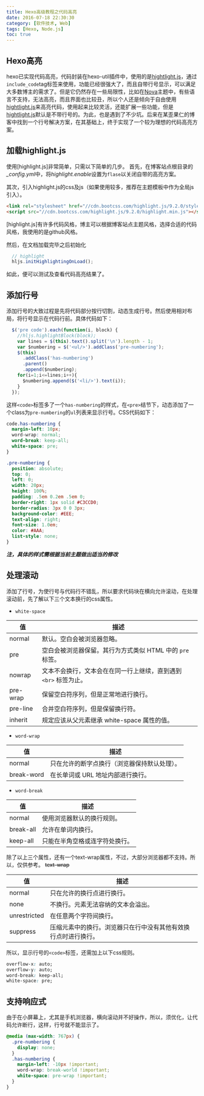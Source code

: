 ```yaml
---
title: Hexo高级教程之代码高亮
date: 2016-07-18 22:30:30
category: [软件技术, Web]
tags: [Hexo, Node.js]
toc: true
---
```


<style>
.nowrap {
    word-wrap: normal;
    word-break: keep-all;
    white-space: pre;
}
</style>

## Hexo高亮

hexo已实现代码高亮，代码封装在hexo-util插件中，使用的是[hightlight.js]，通过`include_code`tag标签来使用，功能已经很强大了，而且自带行号显示，可以满足大多数博主的需求了。但是它仍然存在一些局限性，比如在[Nova]主题中，有些语言不支持，无法高亮，而且界面也比较丑，所以个人还是倾向于自由使用[hightlight.js]来高亮代码，使用起来比较灵活，还能扩展一些功能，但是[hightlight.js]默认是不带行号的。为此，也是遇到了不少坑。后来在某歪果仁的博客中找到一个行号解决方案，在其基础上，终于实现了一个较为理想的代码高亮方案。

## 加载highlight.js
使用[highlight.js]非常简单，只需以下简单的几步。
首先，在博客站点根目录的<var>_config.yml</var>中，将<var>highlight.enable</var>设置为<code>flase</code>以关闭自带的高亮方案。

其次，引入highlight.js的css及js（如果使用较多，推荐在主题模板中作为全局js引入）。
``` html
<link rel="stylesheet" href="//cdn.bootcss.com/highlight.js/9.2.0/styles/github.min.css">
<script src="//cdn.bootcss.com/highlight.js/9.2.0/highlight.min.js"></script>
```
[highlight.js]有许多代码风格，博主可以根据博客站点主题风格，选择合适的代码风格，我使用的是github风格。

然后，在文档加载完毕之后初始化
``` js 
  // highlight
  hljs.initHighlightingOnLoad();
```

如此，便可以测试及查看代码高亮结果了。

## 添加行号
添加行号的大致过程是先将代码部分按行切割，动态生成行号。然后使用相对布局，将行号显示在代码行前。具体代码如下：

```js
  $('pre code').each(function(i, block) {
    //hljs.highlightBlock(block);
    var lines = $(this).text().split('\n').length - 1;
    var $numbering = $('<ul/>').addClass('pre-numbering');
    $(this)
      .addClass('has-numbering')
      .parent()
      .append($numbering);
    for(i=1;i<=lines;i++){
      $numbering.append($('<li/>').text(i));
    }
  });
```

这样`<code>`标签多了一个`has-numbering`的样式，在`<pre>`结节下，动态添加了一个class为`pre-numbering`的`ul`列表来显示行号。CSS代码如下：
```css
code.has-numbering {
  margin-left: 10px;
  word-wrap: normal;
  word-break: keep-all;
  white-space: pre;
}

.pre-numbering {
  position: absolute;
  top: 0;
  left: 0;
  width: 20px;
  height: 100%;
  padding: .5em 0.2em .5em 0;
  border-right: 1px solid #C3CCD0;
  border-radius: 3px 0 0 3px;
  background-color: #EEE;
  text-align: right;
  font-size: 1.0em;
  color: #AAA;
  list-style: none;
}
```

***注，具体的样式需根据当前主题做出适当的修改***

## 处理滚动

添加了行号，为使行号与代码行不错乱，所以要求代码块在横向允许滚动，在处理滚动前，先了解以下三个文本换行的css属性。

- `white-space` 
 
值 | 描述
--- | --- 
normal | 默认。空白会被浏览器忽略。
pre | 空白会被浏览器保留。其行为方式类似 HTML 中的 `pre` 标签。
nowrap | 文本不会换行，文本会在在同一行上继续，直到遇到 `<br>` 标签为止。
pre-wrap |  保留空白符序列，但是正常地进行换行。
pre-line | 合并空白符序列，但是保留换行符。
inherit | 规定应该从父元素继承 white-space 属性的值。

- `word-wrap` 
 
值 | 描述
--- | --- 
normal | 只在允许的断字点换行（浏览器保持默认处理）。
break-word | 在长单词或 URL 地址内部进行换行。

- `word-break` 
 
值 | 描述
--- | --- 
normal | 使用浏览器默认的换行规则。
break-all | 允许在单词内换行。
keep-all |  只能在半角空格或连字符处换行。

除了以上三个属性，还有一个text-wrap属性，不过，大部分浏览器都不支持。所以，仅供参考。
~~text-wrap~~

值 | 描述
--- | --- 
normal | 只在允许的换行点进行换行。
none | 不换行。元素无法容纳的文本会溢出。
unrestricted | 在任意两个字符间换行。
suppress | 压缩元素中的换行。浏览器只在行中没有其他有效换行点时进行换行。

所以，显示行号的`<code>`标签，还需加上以下css规则。
```css
overflow-x: auto;
overflow-y: auto;
word-break: keep-all;
white-space: pre;
```  

## 支持响应式
由于在小屏幕上，尤其是手机浏览器，横向滚动并不好操作，所以，须优化，让代码允许断行，这样，行号就不能显示了。

```css
@media (max-width: 767px) {
  .pre-numbering {
    display: none;
  }
  .has-numbering {
    margin-left: -10px !important;
    word-wrap: break-world !important;
    white-space: pre-wrap !important;
  }
}
```

[hightlight.js]: https://highlightjs.org/
[hexo]: https://hexo.io
[Nova]: http://github.com/Jamling/hexo-theme-nova
